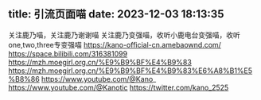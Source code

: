 title: 引流页面喵
date: 2023-12-03 18:13:35
---
关注鹿乃喵，关注鹿乃谢谢喵
关注鹿乃变强喵，收听小鹿电台变强喵，收听one,two,three专变强喵
https://kano-official-cn.amebaownd.com/
https://space.bilibili.com/316381099
https://mzh.moegirl.org.cn/%E9%B9%BF%E4%B9%83
https://mzh.moegirl.org.cn/%E9%B9%BF%E4%B9%83%E6%A8%B1%E5%B8%86
https://www.youtube.com/@Kano_
https://www.youtube.com/@Kanotic
https://twitter.com/kano_2525